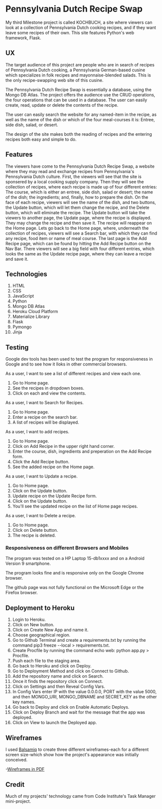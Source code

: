 # Pennsylvania Dutch Recipe Swap

My third Milestone project is called KOCHBUCH, a site where viewers can look at a collection of Pennsylvania Dutch cooking recipes, and if they want leave some recipes of their own.  This site features Python's web framework, Flask.

## UX

The target audience of this project are people who are in search of recipes of Pennsylvania Dutch cooking, a Pennsylvania German-based cusine which specializes in folk recipes and mayonnaise-blended salads.  This is the only recipe-swapping web site of this cusine. 

The Pennsylvania Dutch Recipe Swap is essentially a database, using the Mongo DB Atlas.  The project offers the audience use the CRUD operations, the four operations that can be used in a database. The user can easily create, read, update or delete the contents of the recipe.

The user can easily search the website for any named-item in the recipe, as well as the name of the dish or which of the four meal-courses it is: Entree, side dish, salad, or desert.

The design of the site makes both the reading of recipes and the entering recipes both easy and simple to do.



## Features

The viewers have come to the Pennsylvania Dutch Recipe Swap, a website where they may read and exchange recipes from Pennsylvania's Pennsylvania Dutch culture.  First, the viewers will see that the site is sponsered by a local cooking supply company.  Then they will see the collection of recipes, where each recipe is made up of four different entries:  The course, which is either an entree, side dish, salad or desert; the name of the dish; the ingredients; and, finally, how to prepare the dish.  On the face of each recipe, viewers will see the name of the dish, and two buttons, the Update button, which will let them change the recipe, and the Delete button, which will eliminate the recipe.  The Update button will take the viewers to another page, the Update page, where the recipe is displayed.  They may change the recipe and then save it.  The recipe will reappear on the Home page.  Lets go back to the Home page, where, underneath the collection of recipes, viewers will see a Search bar, with which they can find any recipe, food item or name of meal course.  The last page is the Add Recipe page, which can be found by hitting the Add Recipe button on the Nav Bar.  There viewers will see a big field with four different entries, which looks the same as the Update recipe page, where they can leave a recipe and save it.

## Technologies

1. HTML
2. CSS
3. JavaScript
4. Python
5. Mongo DB Atlas
6. Heroku Cloud Platform
7. Materialize Library
8. Flask
9. Pymongo
10. Jinja

## Testing

Google dev tools has been used to test the program for responsiveness in Google and to see how it lloks in other commercial browsers.

As a user, I want to see a list of different recipes and view each one.

1. Go to Home page.
2. See the recipes in dropdown boxes.
3. Click on each and view the contents.

As a user, I want to Search for Recipes.

1. Go to Home page.
2. Enter a recipe on the search bar.
3. A list of recipes will be displayed.

As a user, I want to add recipes.

1. Go to Home page.
2. Click on Add Recipe in the upper right hand corner.
3. Enter the  course, dish, ingredients and preperation on the Add Recipe form.
4. Click the Add Recipe button.
5. See the added recipe on the Home page.

As a user, I want to Update a recipe.

1. Go to Home page.
2. Click on the Update button.
3. Update recipe on the Update Recipe form.
4. Click on the Update button.
5. You'll see the updated recipe on the list of Home page recipes.

As a user, I want to Delete a recipe.

1. Go to Home page.
2. Click on Delete button.
3. The recipe is deleted.

### Responsiveness on different Browsers and Mobiles

The program was tested on a HP Laptop 15-db1xxxx and on a Android Version 9 smartphone. 

The program looks fine and is responsive only on the Google Chrome browser.

The github page was not fully functional on the Microsoft Edge or the Firefox browser.

## Deployment to Heroku

1. Login to Heroku.
2. Click on New button.
3. Click on Create New App and name it.
4. Choose geographical region.
5. Go to Github Terminal and create a requirements.txt by running the command pip3 freeze --local > requirements.txt.
6. Create Procfile by running the command echo web: python app.py > Procfile.
7. Push each file to the staging area.
8. Go back to Heroku and click on Deploy.
9. Go to Deployment Method and click on Connect to Github.
10. Add the repository name and click on Search.
11. Once it finds the repository click on Connect.
12. Click on Settings and then Reveal Config Vars.
13. In Config Vars enter IP with the value 0.0.0.0, PORT with the value 5000, and then MONGO_URI, MONGO_DBNAME and SECRET_KEY as the other key names.
14. Go back to Deploy and click on Enable Automatic Deploys.
15. Click on Deploy Branch and wait for the message that the app was deployed.
16. Click on View to launch the Deployed app. 

## Wireframes

I used [Balsamiq](https://balsamiq.com) to create three different wireframes-each for a different screen size-which show how the project's appearance was initially conceived.

-[Wireframes in PDF](/workspace/milestoneproject3/wireframes/wireframe1.pdf)


## Credit

Much of my projects' technology came from Code Institute's Task Manager mini-project.